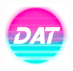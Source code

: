 <p align="center">
<img src="https://raw.githubusercontent.com/ngrock90/DAT/256ed04cbcc61e5531d8b015918930f5cba9445e/Picsart_23-12-28_21-55-23-035.png" />
